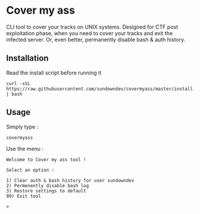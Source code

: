 # Cover my ass

CLI tool to cover your tracks on UNIX systems. Designed for CTF post exploitation phase, when you need to cover your tracks and exit the infected server. Or, even better, permanently disable bash & auth history.

## Installation

Read the install script before running it

```
curl -sSL https://raw.githubusercontent.com/sundowndev/covermyass/master/install.sh | bash
```

## Usage

Simply type :

```
covermyass
```

Use the menu :

```
Welcome to Cover my ass tool !

Select an option :

1) Clear auth & bash history for user sundowndev
2) Permenently disable bash log
3) Restore settings to default
99) Exit tool

>
```
